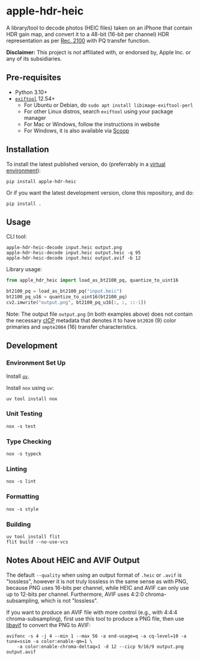 # apple-hdr-heic

A library/tool to decode photos (HEIC files) taken on an iPhone that contain HDR gain map, and convert it to a 48-bit (16-bit per channel) HDR representation as per [Rec. 2100](https://en.wikipedia.org/wiki/Rec._2100) with PQ transfer function.

**Disclaimer:** This project is _not_ affiliated with, or endorsed by, Apple Inc. or any of its subsidiaries.

## Pre-requisites

* Python 3.10+
* [`exiftool`](https://exiftool.org/) 12.54+
  - For Ubuntu or Debian, do `sudo apt install libimage-exiftool-perl`
  - For other Linux distros, search `exiftool` using your package manager
  - For Mac or Windows, follow the instructions in website
  - For Windows, it is also available via [Scoop](https://scoop.sh/)

## Installation

To install the latest published version, do (preferrably in a [virtual environment](https://docs.python.org/3/library/venv.html)):

```
pip install apple-hdr-heic
```

Or if you want the latest development version, clone this repository, and do:

```
pip install .
```

## Usage

CLI tool:

```
apple-hdr-heic-decode input.heic output.png
apple-hdr-heic-decode input.heic output.heic -q 95
apple-hdr-heic-decode input.heic output.avif -b 12
```

Library usage:

```py
from apple_hdr_heic import load_as_bt2100_pq, quantize_to_uint16

bt2100_pq = load_as_bt2100_pq("input.heic")
bt2100_pq_u16 = quantize_to_uint16(bt2100_pq)
cv2.imwrite("output.png", bt2100_pq_u16[:, :, ::-1])
```

Note: The output file `output.png` (in both examples above) does not contain the necessary [cICP](https://en.wikipedia.org/wiki/Coding-independent_code_points) metadata that denotes it to have `bt2020` (9) color primaries and `smpte2084` (16) transfer characteristics.

## Development

### Environment Set Up

Install [`uv`](https://github.com/astral-sh/uv).

Install `nox` using `uv`:

```
uv tool install nox
```

### Unit Testing

```
nox -s test
```

### Type Checking

```
nox -s typeck
```

### Linting

```
nox -s lint
```

### Formatting

```
nox -s style
```

### Building

```
uv tool install flit
flit build --no-use-vcs
```

## Notes About HEIC and AVIF Output

The default `--quality` when using an output format of `.heic` or `.avif` is "lossless", however it is not truly lossless in the same sense as with PNG, because PNG uses 16-bits per channel, while HEIC and AVIF can only use up to 12-bits per channel. Furthermore, AVIF uses 4:2:0 chroma-subsampling, which is not "lossless".

If you want to produce an AVIF file with more control (e.g., with 4:4:4 chroma-subsampling), first use this tool to produce a PNG file, then use [libavif](https://github.com/AOMediaCodec/libavif) to convert the PNG to AVIF:

```
avifenc -s 4 -j 4 --min 1 --max 56 -a end-usage=q -a cq-level=10 -a tune=ssim -a color:enable-qm=1 \
    -a color:enable-chroma-deltaq=1 -d 12 --cicp 9/16/9 output.png output.avif
```
